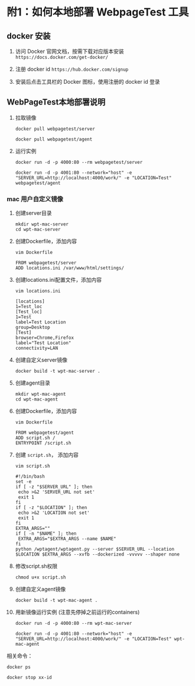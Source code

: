 # 附1：如何本地部署 WebpageTest 工具

## docker 安装

1. 访问 Docker 官网文档，按需下载对应版本安装
   `https://docs.docker.com/get-docker/`

2. 注册 docker id
   `https://hub.docker.com/signup`

3. 安装后点击工具栏的 Docker 图标，使用注册的 docker id 登录

## WebPageTest本地部署说明

1. 拉取镜像

    ```
    docker pull webpagetest/server

    docker pull webpagetest/agent
    ```

2. 运行实例

    ```
    docker run -d -p 4000:80 --rm webpagetest/server

    docker run -d -p 4001:80 --network="host" -e "SERVER_URL=http://localhost:4000/work/" -e "LOCATION=Test" webpagetest/agent
    ```

### mac 用户自定义镜像

1. 创建server目录

    ```
   mkdir wpt-mac-server
   cd wpt-mac-server
    ```

2. 创建Dockerfile，添加内容

    ```
   vim Dockerfile

   FROM webpagetest/server
   ADD locations.ini /var/www/html/settings/
    ```

3. 创建locations.ini配置文件，添加内容

    ```
   vim locations.ini

   [locations]
   1=Test_loc
   [Test_loc]
   1=Test
   label=Test Location
   group=Desktop
   [Test]
   browser=Chrome,Firefox
   label="Test Location"
   connectivity=LAN
    ```

4. 创建自定义server镜像

    ```
   docker build -t wpt-mac-server .
    ```

5. 创建agent目录

    ```
   mkdir wpt-mac-agent
   cd wpt-mac-agent
    ```

6. 创建Dockerfile，添加内容

    ```
   vim Dockerfile

   FROM webpagetest/agent
   ADD script.sh /
   ENTRYPOINT /script.sh
    ```

7. 创建 `script.sh`， 添加内容

    ```
   vim script.sh

   #!/bin/bash
   set -e
   if [ -z "$SERVER_URL" ]; then
     echo >&2 'SERVER_URL not set'
     exit 1
   fi
   if [ -z "$LOCATION" ]; then
     echo >&2 'LOCATION not set'
     exit 1
   fi
   EXTRA_ARGS=""
   if [ -n "$NAME" ]; then
     EXTRA_ARGS="$EXTRA_ARGS --name $NAME"
   fi
   python /wptagent/wptagent.py --server $SERVER_URL --location $LOCATION $EXTRA_ARGS --xvfb --dockerized -vvvvv --shaper none
    ```

8. 修改script.sh权限

    ```
   chmod u+x script.sh
    ```

9. 创建自定义agent镜像

    ```
   docker build -t wpt-mac-agent .
    ```

10. 用新镜像运行实例 (注意先停掉之前运行的containers)

    ```
    docker run -d -p 4000:80 --rm wpt-mac-server

    docker run -d -p 4001:80 --network="host" -e "SERVER_URL=http://localhost:4000/work/" -e "LOCATION=Test" wpt-mac-agent
    ```

相关命令：

```
docker ps

docker stop xx-id
```
